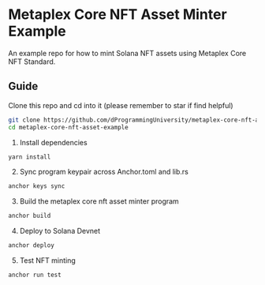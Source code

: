 # Metaplex Core NFT Asset Minter Example
An example repo for how to mint Solana NFT assets using Metaplex Core NFT Standard.

## Guide

Clone this repo and cd into it (please remember to star if find helpful)
```sh
git clone https://github.com/dProgrammingUniversity/metaplex-core-nft-asset-example.git
cd metaplex-core-nft-asset-example
```

1. Install dependencies
```sh
yarn install
```

2. Sync program keypair across Anchor.toml and lib.rs
```sh
anchor keys sync
```

3. Build the metaplex core nft asset minter program
```sh
anchor build
```

4. Deploy to Solana Devnet
```sh
anchor deploy
```

5. Test NFT minting
```sh
anchor run test
```